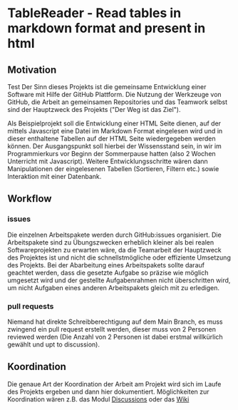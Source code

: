 # TableReader - Read tables in markdown format and present in html  

## Motivation
Test
Der Sinn dieses Projekts ist die gemeinsame Entwicklung einer Software mit Hilfe der GitHub Plattform. Die Nutzung der Werkzeuge von GitHub, die Arbeit an gemeinsamen Repositories und das Teamwork selbst sind der Hauptzweck des Projekts ("Der Weg ist das Ziel"). 

Als Beispielprojekt soll die Entwicklung einer HTML Seite dienen, auf der mittels Javascript eine Datei im Markdown Format eingelesen wird und in dieser enthaltene Tabellen auf der HTML Seite wiedergegeben werden können. Der Ausgangspunkt soll hierbei der Wissensstand sein, in wir im Programmierkurs vor Beginn der Sommerpause hatten (also 2 Wochen Unterricht mit Javascript). Weitere Entwicklungsschritte wären dann Manipulationen der eingelesenen Tabellen (Sortieren, Filtern etc.) sowie Interaktion mit einer Datenbank. 

## Workflow

### issues
Die einzelnen Arbeitspakete werden durch GitHub:issues organisiert. Die Arbeitspakete sind zu Übungszwecken erheblich kleiner als bei realen Softwareprojekten zu erwarten wäre, da die Teamarbeit der Hauptzweck des Projektes ist und nicht die schnellstmögliche oder effiziente Umsetzung des Projekts. Bei der Abarbeitung eines Arbeitspakets sollte darauf geachtet werden, dass die gesetzte Aufgabe so präzise wie möglich umgesetzt wird und der gestellte Aufgabenrahmen nicht überschritten wird, um nicht Aufgaben eines anderen Arbeitspakets gleich mit zu erledigen. 

### pull requests
Niemand hat direkte Schreibberechtigung auf dem Main Branch, es muss zwingend ein pull request erstellt werden, dieser muss von 2 Personen reviewed werden (Die Anzahl von 2 Personen ist dabei erstmal willkürlich gewählt und upt to discussion).


## Koordination

Die genaue Art der Koordination der Arbeit am Projekt wird sich im Laufe des Projekts ergeben und dann hier dokumentiert.
Möglichkeiten zur Koordination wären z.B. das Modul [Discussions](https://github.com/ComcaveTeamwork/CTP_01_TableReader/discussions) oder das [Wiki](https://github.com/ComcaveTeamwork/CTP_01_TableReader/wiki)


